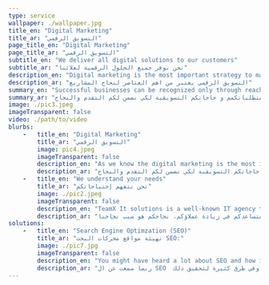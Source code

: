 ```yaml
---
type: service
wallpaper: ./wallpaper.jpg
title_en: "Digital Marketing"
title_ar: "التسويق الرقمي"
page_title_en: "Digital Marketing"
page_title_ar: "التسويق الرقمي"
subtitle_en: "We deliver all digital solutions to our customers"
subtitle_ar: "نحن نوفر جميع الحلول الرقمية لعلائنا"
description_en: "Digital marketing is the most important strategy to make your business popular"
description_ar: "التسويق الرقمي يعتبر من اهم العناصر لنجاح المشاريع"
summary_en: "Successful businesses can be recognized only through reaching out to people. By our Marketing Strategy, clients will be looking for you."
summary_ar: "كما نعلم أن التسويق الرقمي من أحدث وسائل الترويج للمنتجات و للخدمات في شبكات التواصل الإجتماعي وفي الإنترنت.تيم إكس يقدم لكم حلول التسويق الرقمي ليتناسب مع متطلباتكمم و حاجاتكم التسويقية لكي نضمن لكم التقدم والنجاح."
image: ./pic3.jpeg
imageTransparent: false
video: ./path/to/video
blurbs: 
    -   title_en: "Digital Marketing"
        title_ar: "التسويق الرقمي"
        image: pic4.jpeg
        imageTransparent: false
        description_en: "As we know the digital marketing is the most important strategy to make your business popular, It helps your business prosper rapidly. TeamX provides this service to adopts certain strategies that capture market and help in booming your business."
        description_ar: "كما نعلم أن التسويق الرقمي من أحدث وسائل الترويج للمنتجات و للخدمات في شبكات التواصل الإجتماعي وفي الإنترنت.تيم إكس يقدم لكم حلول التسويق الرقمي ليتناسب مع متطلباتكمم و حاجاتكم التسويقية لكي نضمن لكم التقدم والنجاح."
    -   title_en: "We understand your needs"
        title_ar: "نحن نتفهم إحتياجاتكم"
        image: ./pic2.jpeg
        imageTransparent: false
        description_en: "TeamX It solutions is a well-known IT agency that understands the importance of additional benefits of digital marketing. We provide you the best IT services and helps in developing the loyal for your business. Your success is our passion."
        description_ar: "تيم إكس تقدم لكم أرقى خدمات التسويق الرقمي بأعلى المعايير التي ستضمن لكم إستمرار تقدم أعمالكم. نحن نقدم لكم أفضل خدمات تقنية المعلومات التي ستساعدكم في زيادة عملاؤكم، نجاحكم هو سبب نجاحنا."
solutions: 
    -   title_en: "Search Engine Optimzation (SEO)"
        title_ar: "تهيئة مواقع محركات البحث SEO:"
        image: ./pic7.jpg
        imageTransparent: false
        description_en: "You might have heard a lot about SEO and how it works, but basically it is the process that effect the visibility of a website or webpage in a web search engine that your pages are worth showing in most important search engines such as Google."
        description_ar: "ربما سمعت عن ال SEO  أو عن تهيئة مواقع محركات البحث وكيف تعمل، ببساطة، هي الطريقة التي تجعل مواقع محركات البحث تظهرالروابط المعنية في النتائج  و الصفحات الأولى في محركات البحث وفي طرق كثيرة لتحقيق ذلك."
---
```


